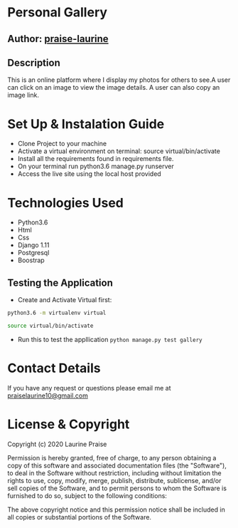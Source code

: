 # Personal Gallery

## Author: [praise-laurine](https://github.com/praise-laurine)

## Description
This is an online platform where I display my photos for others to see.A user can click on an image to view the image details. A user can also copy an image link.

# Set Up & Instalation Guide
- Clone Project to your machine
- Activate a virtual environment on terminal: source virtual/bin/activate
- Install all the requirements found in requirements file.
- On your terminal run python3.6 manage.py runserver
- Access the live site using the local host provided

# Technologies Used
- Python3.6 
- Html
- Css
- Django 1.11
- Postgresql
- Boostrap

## Testing the Application
- Create and Activate Virtual first:
```bash
python3.6 -m virtualenv virtual

source virtual/bin/activate
```
- Run this to test the appllication
`python manage.py test gallery`

# Contact Details
If you have any request or questions please email me at praiselaurine10@gmail.com

# License & Copyright
Copyright (c) 2020 Laurine Praise

Permission is hereby granted, free of charge, to any person obtaining a copy of this software and associated documentation files (the "Software"), to deal in the Software without restriction, including without limitation the rights to use, copy, modify, merge, publish, distribute, sublicense, and/or sell copies of the Software, and to permit persons to whom the Software is furnished to do so, subject to the following conditions:

The above copyright notice and this permission notice shall be included in all copies or substantial portions of the Software.




